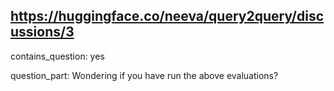 ## https://huggingface.co/neeva/query2query/discussions/3

contains_question: yes

question_part: Wondering if you have run the above evaluations?